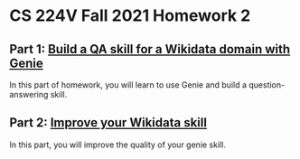 # CS 224V Fall 2021 Homework 2

## Part 1: [Build a QA skill for a Wikidata domain with Genie](./instructions/part-1.md)

In this part of homework, you will learn to use Genie and build a question-answering skill. 

## Part 2: [Improve your Wikidata skill](./instructions/part-2.md)

In this part, you will improve the quality of your genie skill.